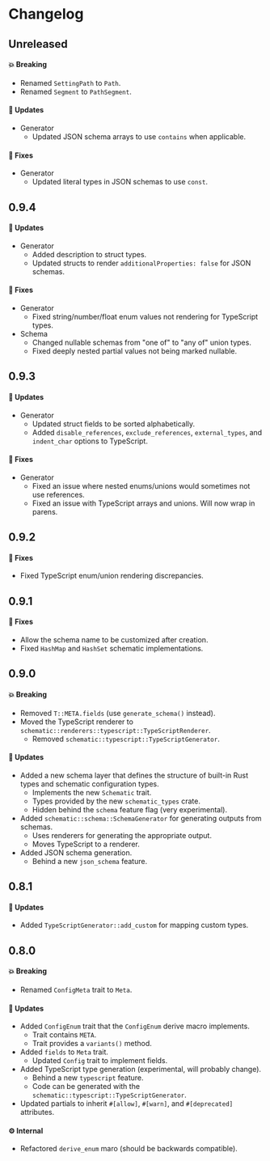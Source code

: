 # Changelog

## Unreleased

#### 💥 Breaking

- Renamed `SettingPath` to `Path`.
- Renamed `Segment` to `PathSegment`.

#### 🚀 Updates

- Generator
  - Updated JSON schema arrays to use `contains` when applicable.

#### 🐞 Fixes

- Generator
  - Updated literal types in JSON schemas to use `const`.

## 0.9.4

#### 🚀 Updates

- Generator
  - Added description to struct types.
  - Updated structs to render `additionalProperties: false` for JSON schemas.

#### 🐞 Fixes

- Generator
  - Fixed string/number/float enum values not rendering for TypeScript types.
- Schema
  - Changed nullable schemas from "one of" to "any of" union types.
  - Fixed deeply nested partial values not being marked nullable.

## 0.9.3

#### 🚀 Updates

- Generator
  - Updated struct fields to be sorted alphabetically.
  - Added `disable_references`, `exclude_references`, `external_types`, and `indent_char` options to
    TypeScript.

#### 🐞 Fixes

- Generator
  - Fixed an issue where nested enums/unions would sometimes not use references.
  - Fixed an issue with TypeScript arrays and unions. Will now wrap in parens.

## 0.9.2

#### 🐞 Fixes

- Fixed TypeScript enum/union rendering discrepancies.

## 0.9.1

#### 🐞 Fixes

- Allow the schema name to be customized after creation.
- Fixed `HashMap` and `HashSet` schematic implementations.

## 0.9.0

#### 💥 Breaking

- Removed `T::META.fields` (use `generate_schema()` instead).
- Moved the TypeScript renderer to `schematic::renderers::typescript::TypeScriptRenderer`.
  - Removed `schematic::typescript::TypeScriptGenerator`.

#### 🚀 Updates

- Added a new schema layer that defines the structure of built-in Rust types and schematic
  configuration types.
  - Implements the new `Schematic` trait.
  - Types provided by the new `schematic_types` crate.
  - Hidden behind the `schema` feature flag (very experimental).
- Added `schematic::schema::SchemaGenerator` for generating outputs from schemas.
  - Uses renderers for generating the appropriate output.
  - Moves TypeScript to a renderer.
- Added JSON schema generation.
  - Behind a new `json_schema` feature.

## 0.8.1

#### 🚀 Updates

- Added `TypeScriptGenerator::add_custom` for mapping custom types.

## 0.8.0

#### 💥 Breaking

- Renamed `ConfigMeta` trait to `Meta`.

#### 🚀 Updates

- Added `ConfigEnum` trait that the `ConfigEnum` derive macro implements.
  - Trait contains `META`.
  - Trait provides a `variants()` method.
- Added `fields` to `Meta` trait.
  - Updated `Config` trait to implement fields.
- Added TypeScript type generation (experimental, will probably change).
  - Behind a new `typescript` feature.
  - Code can be generated with the `schematic::typescript::TypeScriptGenerator`.
- Updated partials to inherit `#[allow]`, `#[warn]`, and `#[deprecated]` attributes.

#### ⚙️ Internal

- Refactored `derive_enum` maro (should be backwards compatible).
